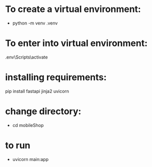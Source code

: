 # To create a virtual environment:
- python -m venv .venv

# To enter into virtual environment:
 .env\Scripts\activate

 # installing requirements:
 pip install fastapi jinja2 uvicorn

# change directory:
 - cd mobileShop

 # to run
 - uvicorn main:app
